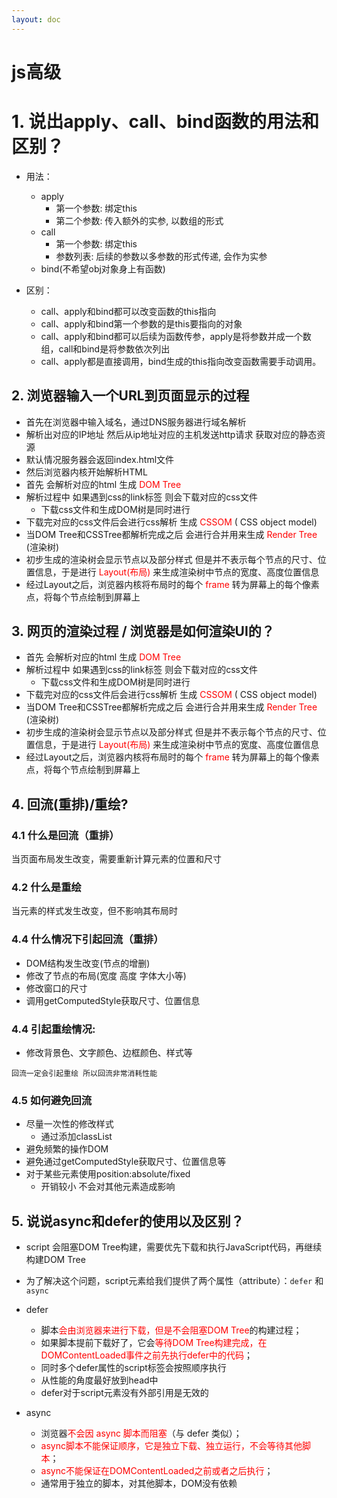 ```yaml
---
layout: doc
---
```


# js高级

# 1. 说出apply、call、bind函数的⽤法和区别？

  - ⽤法：
    - apply
      - 第⼀个参数: 绑定this
      - 第⼆个参数: 传⼊额外的实参, 以数组的形式
    - call
      - 第⼀个参数: 绑定this
      - 参数列表: 后续的参数以多参数的形式传递, 会作为实参
    - bind(不希望obj对象身上有函数)

  - 区别：
    - call、apply和bind都可以改变函数的this指向
    - call、apply和bind第⼀个参数的是this要指向的对象
    - call、apply和bind都可以后续为函数传参，apply是将参数并成⼀个数组，call和bind是将参数依次列出
    - call、apply都是直接调⽤，bind⽣成的this指向改变函数需要⼿动调⽤。

## 2. 浏览器输入一个URL到页面显示的过程

  - 首先在浏览器中输入域名，通过DNS服务器进行域名解析
  - 解析出对应的IP地址 然后从ip地址对应的主机发送http请求 获取对应的静态资源
  - 默认情况服务器会返回index.html文件
  - 然后浏览器内核开始解析HTML
  - 首先 会解析对应的html 生成 <font color="red">DOM Tree</font>
  - 解析过程中 如果遇到css的link标签 则会下载对应的css文件
    - 下载css文件和生成DOM树是同时进行
  - 下载完对应的css文件后会进行css解析 生成 <font color="red">CSSOM</font> ( CSS object model)
  - 当DOM Tree和CSSTree都解析完成之后 会进行合并用来生成 <font color="red">Render Tree</font> (渲染树)
  - 初步生成的渲染树会显示节点以及部分样式 但是并不表示每个节点的尺寸、位置信息，于是进行 <font color="red">Layout(布局)</font> 来生成渲染树中节点的宽度、高度位置信息
  - 经过Layout之后，浏览器内核将布局时的每个 <font color="red">frame</font> 转为屏幕上的每个像素点，将每个节点绘制到屏幕上

## 3. 网页的渲染过程 / 浏览器是如何渲染UI的？

 - 首先 会解析对应的html 生成 <font color="red">DOM Tree</font>
  - 解析过程中 如果遇到css的link标签 则会下载对应的css文件
    - 下载css文件和生成DOM树是同时进行
  - 下载完对应的css文件后会进行css解析 生成 <font color="red">CSSOM</font> ( CSS object model)
  - 当DOM Tree和CSSTree都解析完成之后 会进行合并用来生成 <font color="red">Render Tree</font> (渲染树)
  - 初步生成的渲染树会显示节点以及部分样式 但是并不表示每个节点的尺寸、位置信息，于是进行 <font color="red">Layout(布局)</font> 来生成渲染树中节点的宽度、高度位置信息
  - 经过Layout之后，浏览器内核将布局时的每个 <font color="red">frame</font> 转为屏幕上的每个像素点，将每个节点绘制到屏幕上

## 4. 回流(重排)/重绘?

### 4.1 什么是回流（重排）

  当页面布局发生改变，需要重新计算元素的位置和尺寸

### 4.2 什么是重绘

  当元素的样式发生改变，但不影响其布局时

### 4.4 什么情况下引起回流（重排）

  - DOM结构发生改变(节点的增删)
  - 修改了节点的布局(宽度 高度 字体大小等)
  - 修改窗口的尺寸
  - 调用getComputedStyle获取尺寸、位置信息

### 4.4 引起重绘情况:

  - 修改背景色、文字颜色、边框颜色、样式等

  `回流一定会引起重绘 所以回流非常消耗性能`

### 4.5 如何避免回流

  - 尽量一次性的修改样式
    - 通过添加classList
  - 避免频繁的操作DOM
  - 避免通过getComputedStyle获取尺寸、位置信息等
  - 对于某些元素使用position:absolute/fixed
    - 开销较小 不会对其他元素造成影响

## 5. 说说async和defer的使⽤以及区别？

- script 会阻塞DOM Tree构建，需要优先下载和执行JavaScript代码，再继续构建DOM Tree
- 为了解决这个问题，script元素给我们提供了两个属性（attribute）：`defer` 和 ` async`

- defer
  - 脚本<font color="red">会由浏览器来进行下载，但是不会阻塞DOM Tree</font>的构建过程；
  - 如果脚本提前下载好了，它会<font color="red">等待DOM Tree构建完成，在DOMContentLoaded事件之前先执行defer中的代码</font>；
  - 同时多个defer属性的script标签会按照顺序执⾏
  - 从性能的角度最好放到head中
  - defer对于script元素没有外部引用是无效的

- async
  - 浏览器<font color="red">不会因 async 脚本而阻塞</font>（与 defer 类似）；
  - <font color="red">async脚本不能保证顺序，它是独立下载、独立运行，不会等待其他脚本</font>；
  - <font color="red">async不能保证在DOMContentLoaded之前或者之后执行</font>；
  - 通常用于独立的脚本，对其他脚本，DOM没有依赖
